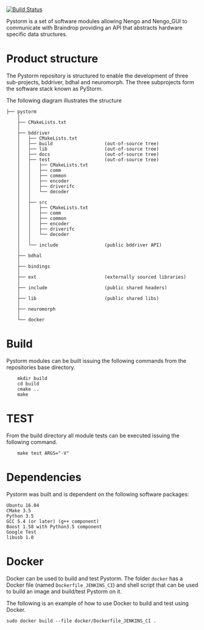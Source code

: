 [![Build Status](https://ng-hippocampus.stanford.edu/jenkins/job/Pystorm/job/master/badge/icon)](https://ng-hippocampus.stanford.edu/jenkins/job/Pystorm/job/master/)

Pystorm is a set of software modules allowing Nengo and Nengo_GUI to 
communicate with Braindrop providing an API that abstracts hardware 
specific data structures.

# Product structure

The Pystorm repository is structured to enable the development of three 
sub-projects, bddriver, bdhal and neuromorph. The three subprojects form
the software stack known as PyStorm.

The following diagram illustrates the structure

	├── pystorm
        │                                                                           
	    ├── CMakeLists.txt                                                          
        │                                                                           
        ├── bddriver                                                                
        │   ├── CMakeLists.txt                                                      
        │   ├── build                   (out-of-source tree)                        
        │   ├── lib                     (out-of-source tree)                        
        │   ├── docs                    (out-of-source tree)                        
        │   ├── test                    (out-of-source tree)                        
        │   │   ├── CMakeLists.txt                                                  
        │   │   ├── comm                                                            
        │   │   ├── common                                                          
        │   │   ├── encoder                                                         
        │   │   ├── driverifc                                                       
        │   │   └── decoder                                                         
        │   │                                                                       
        │   ├── src                                                                 
        │   │   ├── CMakeLists.txt                                                  
        │   │   ├── comm                                                            
        │   │   ├── common                                                          
        │   │   ├── encoder                                                         
        │   │   ├── driverifc                                                       
        │   │   └── decoder                                                         
        │   │                                                                       
        │   └── include                 (public bddriver API)
        │                                                                           
        ├── bdhal                                                                   
        │                                                                           
        ├── bindings                                                                   
        │                                                                           
        ├── ext                         (externally sourced libraries)
        │                                                                           
        ├── include                     (public shared headers)
        │                                                                           
        ├── lib                         (public shared libs)
        │                                                                           
        ├── neuromorph                                                              
        │                                                                           
        └── docker 

# Build

Pystorm modules can be built issuing the following commands from the repositories
base directory.

```
    mkdir build
    cd build
    cmake ..
    make
```

# TEST 

From the build directory all module tests can be executed issuing the 
following command.

```
    make test ARGS="-V"
```

# Dependencies

Pystorm was built and is dependent on the following software packages:

    Ubuntu 16.04 
    CMake 3.5           
    Python 3.5 
    GCC 5.4 (or later) (g++ component)
    Boost 1.58 with Python3.5 component
    Google Test
    libusb 1.0

# Docker

Docker can be used to build and test Pystorm. The folder `docker` has a 
Docker file (named `Dockerfile_JENKINS_CI`) and shell script that can be 
used to build an image and build/test Pystorm on it.

The following is an example of how to use Docker to build and test using 
Docker.

    sudo docker build --file docker/Dockerfile_JENKINS_CI .

